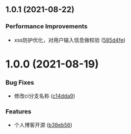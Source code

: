 ## 1.0.1 (2021-08-22)

### Performance Improvements

* xss防护优化，对用户输入信息做校验 ([585d4fe](https://github.com/mcwenzai/vue3-ts-blog/commit/585d4feca7463e7492c8ce72f1f6b63cf1c6b4d3))


# 1.0.0 (2021-08-19)


### Bug Fixes

* 修改ci分支名称 ([c14dda9](https://github.com/mcwenzai/vue3-ts-blog/commit/c14dda93b66e3a8891c48a81d14cfacf18c7ed28))


### Features

* 个人博客开源 ([b38eb56](https://github.com/mcwenzai/vue3-ts-blog/commit/b38eb5692233d369467b8ecded46a40550e0c9f8))
